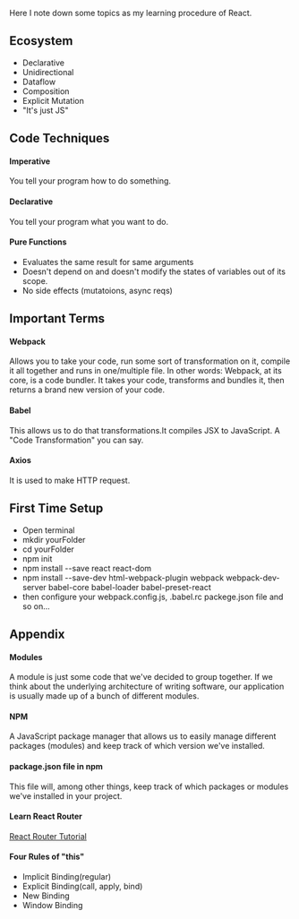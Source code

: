 Here I note down some topics as my learning procedure of React.

## Ecosystem
* Declarative
* Unidirectional
* Dataflow
* Composition
* Explicit Mutation
* "It's just JS"

## Code Techniques

#### Imperative
You tell your program how to do something.

#### Declarative
You tell your program what you want to do.

#### Pure Functions
* Evaluates the same result for same arguments
* Doesn't depend on and doesn't modify the states of variables out of its scope.
* No side effects (mutatoions, async reqs)

## Important Terms

#### Webpack
Allows you to take your code, run some sort of transformation on it, compile it all together and runs in one/multiple file.
In other words: Webpack, at its core, is a code bundler. It takes your code, transforms and bundles it, then returns a brand new version of your code.

#### Babel
This allows us to do that transformations.It compiles JSX to JavaScript.
A "Code Transformation" you can say.

#### Axios
It is used to make HTTP request.

## First Time Setup
 - Open terminal
 - mkdir yourFolder
 - cd yourFolder
 - npm init
 - npm install --save react react-dom
 - npm install --save-dev html-webpack-plugin webpack webpack-dev-server babel-core babel-loader babel-preset-react
 - then configure your webpack.config.js, .babel.rc packege.json file and so on...

## Appendix

#### Modules
A module is just some code that we've decided to group together.
If we think about the underlying architecture of writing software, our application is usually made up of a bunch of different modules.

#### NPM
A JavaScript package manager that allows us to easily manage different packages (modules) and keep track of which version we've installed.

#### package.json file in npm
This file will, among other things, keep track of which packages or modules we've installed in your project.

#### Learn React Router
[React Router Tutorial](https://github.com/reactjs/react-router-tutorial)

#### Four Rules of "this"
* Implicit Binding(regular)
* Explicit Binding(call, apply, bind)
* New Binding
* Window Binding
